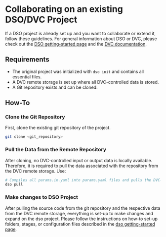 # Collaborating on an existing DSO/DVC Project

If a DSO project is already set up and you want to collaborate or extend it, follow these guidelines. For general information about DSO or DVC, please check out the [DSO getting-started page](../tutorials/getting_started.md) and the [DVC documentation](https://dvc.org/doc).

## Requirements

-   The original project was initialized with `dso init` and contains all essential files.
-   A DVC remote storage is set up where all DVC-controlled data is stored.
-   A Git repository exists and can be cloned.

## How-To

### Clone the Git Repository

First, clone the existing git repository of the project.

```bash
git clone <git_repository>
```

### Pull the Data from the Remote Repository

After cloning, no DVC-controlled input or output data is locally available. Therefore, it is required to pull the data associated with the repository from the DVC remote storage. Use:

```bash
# Compiles all params.in.yaml into params.yaml files and pulls the DVC-controlled data
dso pull
```

### Make changes to DSO Project

After pulling the source code from the git repository and the respective data from the DVC remote storage, everything is set-up to make changes and expand on the dso project. Please follow the instructions on how-to set-up folders, stages, or configuration files described in the [dso getting-started page](../tutorials/getting_started.md).

